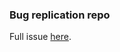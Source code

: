 ### Bug replication repo
Full issue [here](https://github.com/thoughtbot/shoulda-context/issues/46).
